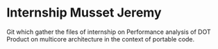 # Internship Musset Jeremy

Git which gather the files of internship on Performance analysis of DOT Product on multicore architecture in the context of portable code.
